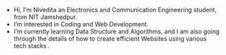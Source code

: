 - Hi, I’m Nivedita an Electronics and Communication Engineering student, from NIT Jamshedpur.
- I’m interested in Coding and Web Development.
- I’m currently learning Data Structure and Algorithms, and I am also going through the details of how to create efficient Websites using various tech stacks . 


